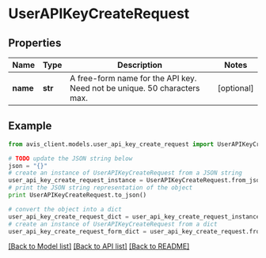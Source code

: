 # UserAPIKeyCreateRequest


## Properties

Name | Type | Description | Notes
------------ | ------------- | ------------- | -------------
**name** | **str** | A free-form name for the API key. Need not be unique. 50 characters max. | [optional] 

## Example

```python
from avis_client.models.user_api_key_create_request import UserAPIKeyCreateRequest

# TODO update the JSON string below
json = "{}"
# create an instance of UserAPIKeyCreateRequest from a JSON string
user_api_key_create_request_instance = UserAPIKeyCreateRequest.from_json(json)
# print the JSON string representation of the object
print UserAPIKeyCreateRequest.to_json()

# convert the object into a dict
user_api_key_create_request_dict = user_api_key_create_request_instance.to_dict()
# create an instance of UserAPIKeyCreateRequest from a dict
user_api_key_create_request_form_dict = user_api_key_create_request.from_dict(user_api_key_create_request_dict)
```
[[Back to Model list]](../README.md#documentation-for-models) [[Back to API list]](../README.md#documentation-for-api-endpoints) [[Back to README]](../README.md)


